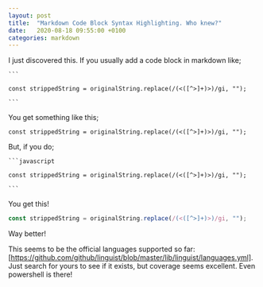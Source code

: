```yaml
---
layout: post
title:  "Markdown Code Block Syntax Highlighting. Who knew?"
date:   2020-08-18 09:55:00 +0100
categories: markdown
---
```


I just discovered this. If you usually add a code block in markdown  like;

`` ``` ``

`const strippedString = originalString.replace(/(<([^>]+)>)/gi, "");`

`` ``` ``

You get something like this;

```
const strippedString = originalString.replace(/(<([^>]+)>)/gi, "");
```

But, if you do;

`` ```javascript ``

`const strippedString = originalString.replace(/(<([^>]+)>)/gi, "");`

`` ``` ``

You get this!

```javascript
const strippedString = originalString.replace(/(<([^>]+)>)/gi, "");
```

Way better!

This seems to be the official languages supported so far: [https://github.com/github/linguist/blob/master/lib/linguist/languages.yml]. Just search for yours to see if it exists, but coverage seems excellent. Even powershell is there!